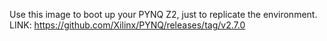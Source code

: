 Use this image to boot up your PYNQ Z2, just to replicate the environment.
LINK:
https://github.com/Xilinx/PYNQ/releases/tag/v2.7.0
